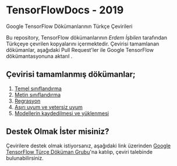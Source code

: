 # TensorFlowDocs - 2019
Google TensorFlow Dökümanlarının Türkçe Çevirileri

Bu repository, TensorFlow dökümanlarının *Erdem İşbilen* tarafından Türkçeye çevrilen kopyalarını içermektedir. Çevirisi tamamlanan dökümanlar, aşağıdaki Pull Request'ler ile Google TensorFlow dökümantasyonuna aktarıl .

## Çevirisi tamamlanmış dökümanlar;

1. [Temel sınıflandırma](https://github.com/eisbilen/docs/blob/master/site/tr/tutorials/keras/basic_classification.ipynb)
2. [Metin sınıflandırma](https://github.com/eisbilen/docs/blob/master/site/tr/tutorials/keras/basic_text_classification.ipynb)
3. [Regrasyon](https://github.com/eisbilen/docs/blob/regression/site/tr/tutorials/keras/basic_regression.ipynb)
4. [Aşırı uyum ve yetersiz uyum](https://github.com/eisbilen/docs/blob/regression/site/tr/tutorials/keras/overfit_and_underfit.ipynb)
5. [Modellerin kaydedilmesi ve yüklenmesi](https://github.com/eisbilen/docs/blob/regression/site/tr/tutorials/keras/save_and_restore_models.ipynb)

## Destek Olmak İster misiniz?
Çevirilere destek olmak istiyorsanız, aşağıdaki link üzerinden [Google TensorFlow Türçe Döküman Grubu]( https://groups.google.com/a/tensorflow.org/forum/#!forum/docs-tr)'na katılıp, çeviri talebinde bulunabilirsiniz.
